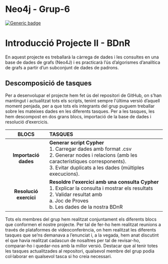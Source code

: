 # Neo4j - Grup-6  
[![Generic badge](https://img.shields.io/badge/ESTAT-ACABAT-<COLOR>.svg)](https://shields.io/)  

# Introducció Projecte II - BDnR 

En aquest projecte es treballarà la càrrega de dades i les consultes en una base de dades
de grafs (Neo4J) i es practicarà l’ús d’algorismes d’analítica de grafs a partir d’un
subconjunt de dades de padrons.
## Descomposició de tasques 

Per a desenvolupar el projecte hem fet ús del repositori de GitHub, on s’han mantingut i actualitzat tots els scripts, tenint sempre l'última versió d’aquell moment penjada, per a que tots els integrants del grup puguem treballar sobre les mateixes dades en les diferents tasques.
Per a les tasques, les hem descompost en dos grans blocs, importació de la base de dades i resolució d’exercicis.

| **BLOCS** | **TASQUES** |
| :---------------: | :--------------- | 
| **Importació dades** | **Generar script Cypher** <br> 1. Carregar dades amb format .csv <br> 2. Generar nodes i relacions (amb les característiques corresponents). <br>3. Evitar duplicats a les dades (múltiples execucions).| 
| **Resolució exercici** | **Resoldre l'exercici amb una consulta Cypher** <br> 1. Explicar la consulta i mostrar els resultats  <br>2. Validar resultat amb  <br>a. Joc de Proves  <br>b. Les dades de la nostra BDnR|

Tots els membres del grup hem realitzat conjuntament els diferents blocs que conformen el nostre projecte. Per tal de fer-ho hem realitzat reunions a través de plataformes de videoconferència, on hem realitzat les diferents tasques que se’ns demanava a l’enunciat i, a la vegada, hem anat discutint el que havia realitzat cadascun de nosaltres per tal de revisar-ho, comparar-ho i quedar-nos amb la millor versió.
Destacar que al tenir totes les tasques actualitzades al repositori, qualsevol membre del grup podia col·laborar en qualsevol tasca si ho creia necessari.
